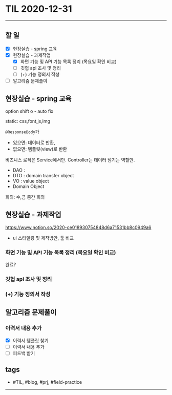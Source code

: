 # TIL 2020-12-31

--------------------------

## 할 일

- [x] 현장실습 - spring 교육
- [x] 현장실습 - 과제작업
  - [x] 화면 기능 및 API 기능 목록 정리 (목요일 확인 비교)
  - [ ] 깃헙 api 조사 및 정리
  - [ ] (+) 기능 정의서 작성
- [ ] 알고리즘 문제풀이

## 현장실습 - spring 교육

option shift o - auto fix

static: css,font,js,img

`@ResponseBody`가
- 있으면: 데이터로 반환,
- 없으면: 템플릿(view)로 반환

비즈니스 로직은 Service에서만.
Controller는 데이터 넘기는 역할만.

- DAO : 
- DTO : domain transfer object
- VO : value object
- Domain Object

회의: 
수,금 중간 회의

## 현장실습 - 과제작업

https://www.notion.so/2020-ce018930754848d6a71531bb8c0949a6

- ui 스타일링 및 제작방안, 툴 비교

### 화면 기능 및 API 기능 목록 정리 (목요일 확인 비교)

완료?

### 깃헙 api 조사 및 정리
### (+) 기능 정의서 작성


## 알고리즘 문제풀이




### 이력서 내용 추가

- [x] 이력서 템플릿 찾기
- [ ] 이력서 내용 추가
- [ ] 피드백 받기

## tags
- \#TIL, \#blog, \#prj, \#field-practice

--------------------------


